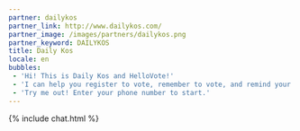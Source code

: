 ```yaml
---
partner: dailykos
partner_link: http://www.dailykos.com/
partner_image: /images/partners/dailykos.png
partner_keyword: DAILYKOS
title: Daily Kos
locale: en
bubbles:
 - 'Hi! This is Daily Kos and HelloVote!'
 - 'I can help you register to vote, remember to vote, and remind your friends to vote too.'
 - 'Try me out! Enter your phone number to start.'
---
```

{% include chat.html %}



